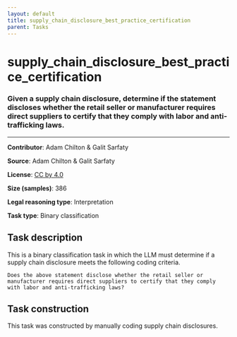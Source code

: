```yaml
---
layout: default
title: supply_chain_disclosure_best_practice_certification
parent: Tasks
---
```

# supply_chain_disclosure_best_practice_certification

### Given a supply chain disclosure, determine if the statement discloses whether the retail seller or manufacturer requires direct suppliers to certify that they comply with labor and anti-trafficking laws.
---

**Contributor**: Adam Chilton & Galit Sarfaty

**Source**: Adam Chilton & Galit Sarfaty

**License**: [CC by 4.0](https://creativecommons.org/licenses/by/4.0/)

**Size (samples)**: 386

**Legal reasoning type**: Interpretation

**Task type**: Binary classification

## Task description

This is a binary classification task in which the LLM must determine if a supply chain disclosure meets the following coding criteria.

```text
Does the above statement disclose whether the retail seller or manufacturer requires direct suppliers to certify that they comply with labor and anti-trafficking laws?
```

## Task construction

This task was constructed by manually coding supply chain disclosures.

